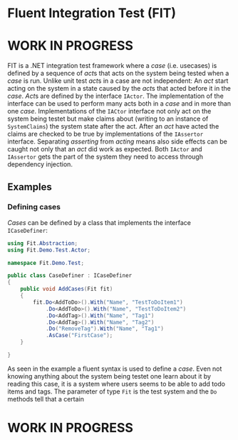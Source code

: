 # Fluent Integration Test (FIT)

# WORK IN PROGRESS

FIT is a .NET integration test framework where a *case* (i.e. usecases) is defined by a sequence of *act*s that acts on the system being tested when a *case* is run.
Unlike unit test *act*s in a case are not independent: An *act* start acting on the system in a state caused by the *act*s that acted before it in the *case*. *Act*s are defined by the interface `IActor`.
The implementation of the interface can be used to perform many acts both in a *case* and in more than one *case*.
Implementations of the `IACtor` interface not only act on the system being testet but make claims about (writing to an instance of `SystemClaims`) the system state after the act.
After an *act* have acted the claims are checked to be true by implementations of the `IAssertor` interface.
Separating *asserting* from *acting* means also side effects can be caught not only that an *act* did work as expected.
Both `IActor` and `IAssertor` gets the part of the system they need to access through dependency injection.

## Examples

### Defining cases

*Cases* can be defined by a class that implements the interface `ICaseDefiner`:

```cs
using Fit.Abstraction;
using Fit.Demo.Test.Actor;

namespace Fit.Demo.Test;

public class CaseDefiner : ICaseDefiner
{
    public void AddCases(Fit fit)
    {
        fit.Do<AddToDo>().With("Name", "TestToDoItem1")
            .Do<AddToDo>().With("Name", "TestToDoItem2")
            .Do<AddTag>().With("Name", "Tag1")
            .Do<AddTag>().With("Name", "Tag2")
            .Do("RemoveTag").With("Name", "Tag1")
            .AsCase("FirstCase");
    }

}
```
As seen in the example a fluent syntax is used to define a *case*. 
Even not knowing anything about the system being testet one learn about it by reading this case, it is a system where users seems to be able to add todo items and tags.
The parameter of type `Fit` is the test system and the `Do` methods tell that a certain 


# WORK IN PROGRESS
